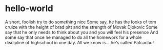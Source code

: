 # hello-world
A short, foolish try to do something nice
</n>Some say, he has the looks of tom cruize with the height of brad pitt and the strength of Movak Djokovic
Some say that he only needs to think about you and you will feel his presence
And some say that once he managed to do all the homework for a whole discipline of highschool in one day.
All we know is....he's called Patcachu!
